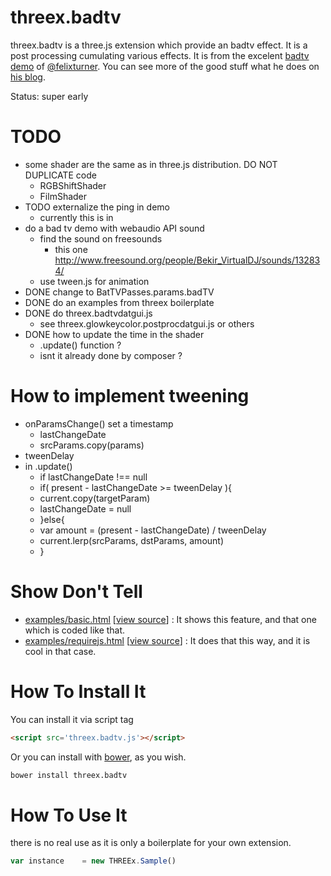 threex.badtv
===================

threex.badtv is a three.js extension which provide an badtv effect. It is a post
processing cumulating various effects.
It is from the excelent [badtv demo](http://www.airtightinteractive.com/demos/js/badtvshader/)
of [@felixturner](https://twitter.com/felixturner).
You can see more of the good stuff what he does on
[his blog](http://www.airtightinteractive.com/news).

Status: super early

TODO
====
* some shader are the same as in three.js distribution. DO NOT DUPLICATE code
  * RGBShiftShader
  * FilmShader
* TODO externalize the ping in demo
  * currently this is in 
* do a bad tv demo with webaudio API sound
  * find the sound on freesounds
    * this one http://www.freesound.org/people/Bekir_VirtualDJ/sounds/132834/
  * use tween.js for animation
* DONE change to BatTVPasses.params.badTV
* DONE do an examples from threex boilerplate
* DONE do threex.badtvdatgui.js 
  * see threex.glowkeycolor.postprocdatgui.js or others
* DONE how to update the time in the shader
  * .update() function ?
  * isnt it already done by composer ?

How to implement tweening
=========================
* onParamsChange() set a timestamp
  * lastChangeDate
  * srcParams.copy(params)
* tweenDelay
* in .update()
  * if lastChangeDate !== null
  * if( present - lastChangeDate >= tweenDelay ){
  *    current.copy(targetParam)
  *    lastChangeDate = null
  * }else{
  *    var amount = (present - lastChangeDate) / tweenDelay
  *    current.lerp(srcParams, dstParams, amount)
  * }

Show Don't Tell
===============
* [examples/basic.html](http://jeromeetienne.github.io/threex.badtv/examples/basic.html)
\[[view source](https://github.com/jeromeetienne/threex.badtv/blob/master/examples/basic.html)\] :
It shows this feature, and that one which is coded like that.
* [examples/requirejs.html](http://jeromeetienne.github.io/threex.badtv/examples/requirejs.html)
\[[view source](https://github.com/jeromeetienne/threex.badtv/blob/master/examples/requirejs.html)\] :
It does that this way, and it is cool in that case.

How To Install It
=================

You can install it via script tag

```html
<script src='threex.badtv.js'></script>
```

Or you can install with [bower](http://bower.io/), as you wish.

```bash
bower install threex.badtv
```

How To Use It
=============

there is no real use as it is only a boilerplate for your own extension.

```javascript
var instance	= new THREEx.Sample()
```
